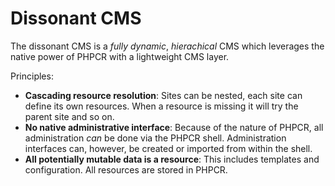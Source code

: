 Dissonant CMS
=============

The dissonant CMS is a *fully dynamic*, *hierachical* CMS which leverages the
native power of PHPCR with a lightweight CMS layer.

Principles:

- **Cascading resource resolution**: Sites can be nested, each site can define
  its own resources. When a resource is missing it will try the parent site
  and so on.
- **No native administrative interface**: Because of the nature of PHPCR, all
  administration *can* be done via the PHPCR shell. Administration interfaces
  can, however, be created or imported from within the shell.
- **All potentially mutable data is a resource**: This includes templates and
  configuration. All resources are stored in PHPCR.

